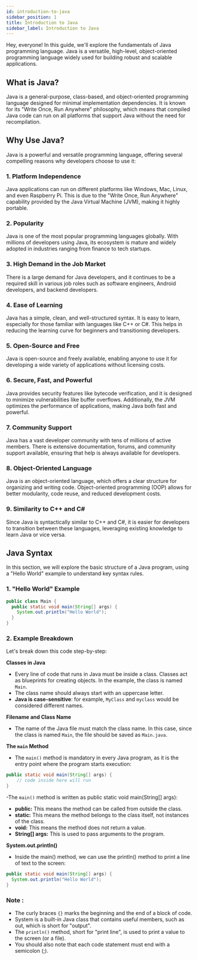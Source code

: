 ```yaml
---
id: introduction-to-java
sidebar_position: 1
title: Introduction to Java
sidebar_label: Introduction to Java
---
```


Hey, everyone! In this guide, we'll explore the fundamentals of Java programming language.
Java is a versatile, high-level, object-oriented programming language widely used for building robust and scalable applications.

## What is Java?
Java is a general-purpose, class-based, and object-oriented programming language designed for
minimal implementation dependencies. It is known for its "Write Once, Run Anywhere" philosophy, which means that 
compiled Java code can run on all platforms that support Java without the need for recompilation.

## Why Use Java?
Java is a powerful and versatile programming language, offering several compelling reasons why developers choose to use it:

### 1. **Platform Independence**  
Java applications can run on different platforms like Windows, Mac, Linux, and even Raspberry Pi. 
 This is due to the "Write Once, Run Anywhere" capability provided by the Java Virtual Machine (JVM), making it highly portable.

### 2. **Popularity**  
Java is one of the most popular programming languages globally. With millions of developers using Java,
 its ecosystem is mature and widely adopted in industries ranging from finance to tech startups.

### 3. **High Demand in the Job Market**  
There is a large demand for Java developers, and it continues to be a required skill in various job roles
 such as software engineers, Android developers, and backend developers.

### 4. **Ease of Learning**  
Java has a simple, clean, and well-structured syntax. It is easy to learn, especially for those familiar with languages
 like C++ or C#. This helps in reducing the learning curve for beginners and transitioning developers.

### 5. **Open-Source and Free**  
Java is open-source and freely available, enabling anyone to use it for developing a wide variety of applications
 without licensing costs.

### 6. **Secure, Fast, and Powerful**  
Java provides security features like bytecode verification, and it is designed to minimize vulnerabilities like
 buffer overflows. Additionally, the JVM optimizes the performance of applications, making Java both fast and powerful.

### 7. **Community Support**  
Java has a vast developer community with tens of millions of active members. There is extensive documentation,
 forums, and community support available, ensuring that help is always available for developers.

### 8. **Object-Oriented Language**  
Java is an object-oriented language, which offers a clear structure for organizing and writing code. Object-oriented programming
 (OOP) allows for better modularity, code reuse, and reduced development costs.

### 9. **Similarity to C++ and C#**  
Since Java is syntactically similar to C++ and C#, it is easier for developers to transition between these languages,
 leveraging existing knowledge to learn Java or vice versa.


## Java Syntax
In this section, we will explore the basic structure of a Java program, using a "Hello World" example to understand key syntax rules.

### 1. "Hello World" Example
```java title="Main.java"
public class Main {
  public static void main(String[] args) {
    System.out.println("Hello World");
  }
}
```

### 2. Example Breakdown
Let's break down this code step-by-step:

**Classes in Java**
- Every line of code that runs in Java must be inside a class. Classes act as blueprints for creating objects. 
  In the example, the class is named `Main`.
- The class name should always start with an uppercase letter.
- **Java is case-sensitive**: for example, `MyClass` and `myclass` would be considered different names.

**Filename and Class Name**
- The name of the Java file must match the class name. In this case, since the class is named `Main`, 
  the file should be saved as `Main.java`.

**The `main` Method**
- The `main()` method is mandatory in every Java program, as it is the entry point where the program starts execution:
```java
public static void main(String[] args) {
    // code inside here will run
}
```
-The `main()` method is written as public static void main(String[] args):
- **public:** This means the method can be called from outside the class.
- **static:** This means the method belongs to the class itself, not instances of the class.
- **void:** This means the method does not return a value.
- **String[] args:** This is used to pass arguments to the program.

**System.out.println()**
- Inside the main() method, we can use the println() method to print a line of text to the screen:
```java
public static void main(String[] args) {
  System.out.println("Hello World");
}
```

### Note :
- The curly braces `{}` marks the beginning and the end of a block of code.
- System is a built-in Java class that contains useful members, such as out, which is short for "output".
- The `println()` method, short for "print line", is used to print a value to the screen (or a file).
- You should also note that each code statement must end with a semicolon (;).